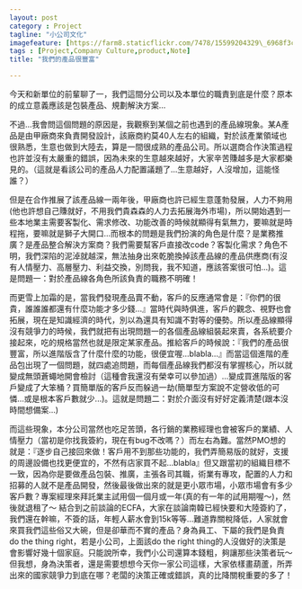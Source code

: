 ```yaml
---
layout: post
category : Project 
tagline: "小公司文化"
imagefeature: [https://farm8.staticflickr.com/7478/15599204329\_6968f3c759\_o.jpg][1]
tags : [Project,Company Culture,product,Note]
title: "我們的產品很豐富"

---
```

今天和新單位的前輩聊了一，我們這間分公司以及本單位的職責到底是什麼？原本的成立意義應該是包裝產品、規劃解決方案...

不過...我會問這個問題的原因是，我觀察到某個之前也遇到的產品線現象。某A產品是由甲廠商來負責開發設計，該廠商約莫40人左右的組織，對於該產業領域也很熟悉，生意也做到大陸去，算是一間很成熟的產品公司。所以選商合作決策過程也許並沒有太嚴重的錯誤，因為未來的生意越來越好，大家辛苦賺越多是大家都樂見的。（這就是看該公司的產品人力配置議題了...生意越好，人沒增加，這能怪誰？）

但是在合作推展了該產品線一兩年後，甲廠商也許已經生意蓬勃發展，人力不夠用(他也許想自己賺就好，不用我們貴森森的人力去拓展海外市場)，所以開始遇到一些本地業主需要客製化、需求修改、功能改善的時候就顯得有氣無力，要嘛就是時程拖，要嘛就是獅子大開口...而根本的問題是我們扮演的角色是什麼？是業務推廣？是產品整合解決方案商？我們需要幫客戶直接改code？客製化需求？角色不明，我們深陷的泥淖就越深，無法抽身出來乾脆換掉該產品線的產品供應商(有沒有人情壓力、高層壓力、利益交換，別問我，我不知道，應該答案很可怕...)。這是問題一：對於產品線各角色所該負責的職務不明確！

而更雪上加霜的是，當我們發現產品賣不動，客戶的反應通常會是：『你們的很貴，誰誰誰都還有什麼功能才多少錢...』當時代與時俱進，客戶的觀念、視野也會拓展，現在是知識經濟的時代，別以為還具有知識不對等的優勢。所以產品線顯得沒有競爭力的時候，我們就把有出現問題一的各個產品線組裝起來賣，各系統要介接起來，吃的規格當然也就是限定某家產品。推給客戶的時候說：『我們的產品很豐富，所以進階版含了什麼什麼的功能，很便宜喔...blabla...』而當這個進階的產品包出現了一個問題，就四處追問題，而每個產品線我們都沒有掌握核心，所以就變成無頭蒼蠅地開會檢討（這種會我還沒有榮幸可以參加過）...變成買進階版的客戶變成了大笨桶？買簡單版的客戶反而躲過一劫(簡單型方案說不定營收低的可憐...或是根本客戶數就少...)。這就是問題二：對於介面沒有好好定義清楚(跟本沒時間想備案...)

而這些現象，本分公司當然也吃足苦頭，各行銷的業務經理也會被客戶的業績、人情壓力（當初是你找我簽約，現在有bug不改嗎？）而左右為難。當然PMO想的就是：『逐步自己接回來做！客戶用不到那些功能的，我們弄簡易版的就好，支援的周邊設備也找更便宜的，不然有店家買不起...blabla』但又跟當初的組織目標不一致，因為你是要做產品包裝、推廣，主張各司其職，術業有專攻，配置的人力和招募的人就不是產品開發，然後最後做出來的就是更小眾市場，小眾市場會有多少客戶數？專案經理來拜託業主試用個一個月或一年(真的有一年的試用期喔～)，然後就退租了～
結合到之前談論的ECFA，大家在談論南韓已經快要和大陸簽約了，我們還在幹嘛，不簽的話，年輕人薪水會到15k等等...難道靠關稅降低，人家就會來買我們這些俗又大碗，但是卻華而不實的產品？身為員工、下屬的我們是負責do the thing right，若是小公司，上面該do the right thing的人沒做好的決策是會影響好幾十個家庭。只能說所幸，我們小公司還算本錢粗，夠讓那些決策者玩～但我想，身為決策者，還是需要想想今天你一家公司這樣，大家依樣畫葫蘆，所弄出來的國家競爭力到底在哪？老闆的決策正確或錯誤，真的比降關稅重要的多了！

[1]:	https://farm8.staticflickr.com/7478/15599204329_6968f3c759_o.jpg